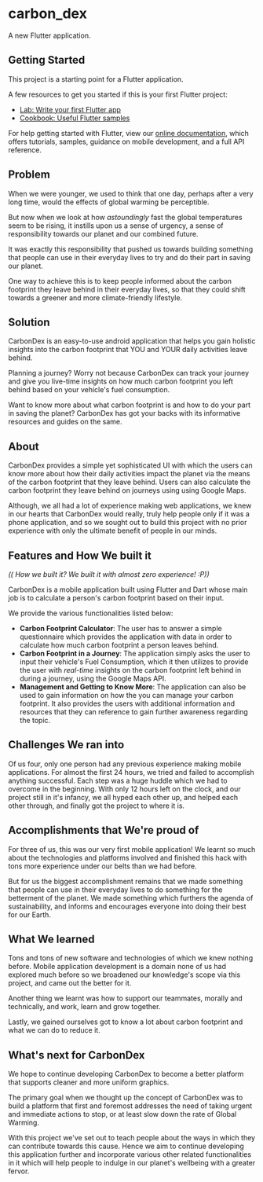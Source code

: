 # carbon_dex

A new Flutter application.

## Getting Started

This project is a starting point for a Flutter application.

A few resources to get you started if this is your first Flutter project:

- [Lab: Write your first Flutter app](https://flutter.dev/docs/get-started/codelab)
- [Cookbook: Useful Flutter samples](https://flutter.dev/docs/cookbook)

For help getting started with Flutter, view our
[online documentation](https://flutter.dev/docs), which offers tutorials,
samples, guidance on mobile development, and a full API reference.

## Problem
When we were younger, we used to think that one day, perhaps after a very long time, would the effects of global warming be perceptible.

But now when we look at how _astoundingly_ fast the global temperatures seem to be rising, it instills upon us a sense of urgency, a sense of responsibility towards our planet and our combined future.

It was exactly this responsibility that pushed us towards building something that people can use in their everyday lives to try and do their part in saving our planet. 

One way to achieve this is to keep people informed about the carbon footprint they leave behind in their everyday lives, so that they could shift towards a greener and more climate-friendly lifestyle.

## Solution

CarbonDex is an easy-to-use android application that helps you gain holistic insights into the carbon footprint that YOU and YOUR daily activities leave behind.

Planning a journey? Worry not because CarbonDex can track your journey and give you live-time insights on how much carbon footprint you left behind based on your vehicle's fuel consumption.

Want to know more about what carbon footprint is and how to do your part in saving the planet? CarbonDex has got your backs with its informative resources and guides on the same.

## About

CarbonDex provides a simple yet sophisticated UI with which the users can know more about how their daily activities impact the planet via the means of the carbon footprint that they leave behind. Users can also calculate the carbon footprint they leave behind on journeys using using Google Maps.

Although, we all had a lot of experience making web applications, we knew in our hearts that CarbonDex would really, truly help people only if it was a phone application, and so we sought out to build this project with no prior experience with only the ultimate benefit of people in our minds.

## Features and How We built it

_(( How we built it? We built it with almost zero experience! :P))_

CarbonDex is a mobile application built using Flutter and Dart whose main job is to calculate a person's carbon footprint based on their input.

We provide the various functionalities listed below:
- **Carbon Footprint Calculator**: The user has to answer a simple questionnaire which provides the application with data in order to calculate how much carbon footprint a person leaves behind.<br>
- **Carbon Footprint in a Journey**: The application simply asks the user to input their vehicle's Fuel Consumption, which it then utilizes to provide the user with _real-time_ insights on the carbon footprint left behind in during a journey, using the Google Maps API.<br>
- **Management and Getting to Know More**: The application can also be used to gain information on how the you can manage your carbon footprint. It also provides the users with additional information and resources that they can reference to gain further awareness regarding the topic.


## Challenges We ran into

Of us four, only one person had any previous experience making mobile applications. For almost the first 24 hours, we tried and failed to accomplish anything successful. Each step was a huge huddle which we had to overcome in the beginning. With only 12 hours left on the clock, and our project still in it's infancy, we all hyped each other up, and helped each other through, and finally got the project to where it is.                                     

## Accomplishments that We're proud of

For three of us, this was our very first mobile application! We learnt so much about the technologies and platforms involved and finished this hack with tons more experience under our belts than we had before.

But for us the biggest accomplishment remains that we made something that people can use in their everyday lives to do something for the betterment of the planet. We made something which furthers the agenda of sustainability, and informs and encourages everyone into doing their best for our Earth.

## What We learned

Tons and tons of new software and technologies of which we knew nothing before. Mobile application development is a domain none of us had explored much before so we broadened our knowledge's scope via this project, and came out the better for it.

Another thing we learnt was how to support our teammates, morally and technically, and work, learn and grow together.

Lastly, we gained ourselves got to know a lot about carbon footprint and what we can do to reduce it.

## What's next for CarbonDex

We hope to continue developing CarbonDex to become a better platform that supports cleaner and more uniform graphics.

The primary goal when we thought up the concept of CarbonDex was to build a platform that first and foremost addresses the need of taking urgent and immediate actions to stop, or at least slow down the rate of Global Warming. 

With this project we've set out to teach people about the ways in which they can contribute towards this cause. Hence we aim to continue developing this application further and incorporate various other related functionalities in it which will help people to indulge in our planet's wellbeing with a greater fervor. 

